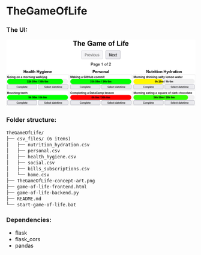 # TheGameOfLife

### The UI:

![Screenshot of example dashboard](TheGameOfLife-concept-art.png "Screenshot of example dashboard")

### Folder structure:

```
TheGameOfLife/
├── csv_files/ (6 items)
│   ├── nutrition_hydration.csv
│   ├── personal.csv
│   ├── health_hygiene.csv
│   ├── social.csv
│   ├── bills_subscriptions.csv
│   └── home.csv
├── TheGameOfLife-concept-art.png
├── game-of-life-frontend.html
├── game-of-life-backend.py
├── README.md
└── start-game-of-life.bat
```

### Dependencies:

- flask
- flask_cors
- pandas